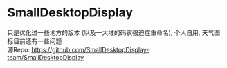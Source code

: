 # SmallDesktopDisplay
只是优化过一些地方的版本 (以及一大堆的码农强迫症重命名), 个人自用, 天气图标目前还有一些问题  
源Repo: <https://github.com/SmallDesktopDisplay-team/SmallDesktopDisplay>
